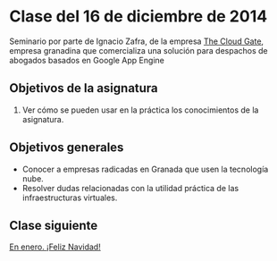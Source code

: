 Clase del 16 de diciembre de 2014
========================================

Seminario por parte de Ignacio Zafra, de la empresa [The Cloud Gate](http://nubbius.com/%C2%BFqui%C3%A9nes-somos), empresa granadina que comercializa una solución para despachos de abogados basados en Google App Engine

Objetivos de la asignatura
---------------------------

1. Ver cómo se pueden usar en la práctica los conocimientos de la asignatura.

Objetivos generales
----

* Conocer a empresas radicadas en Granada que usen la tecnología nube.
* Resolver dudas relacionadas con la utilidad práctica de las infraestructuras virtuales.

Clase siguiente
---

[En enero. ¡Feliz Navidad!](26.md)
